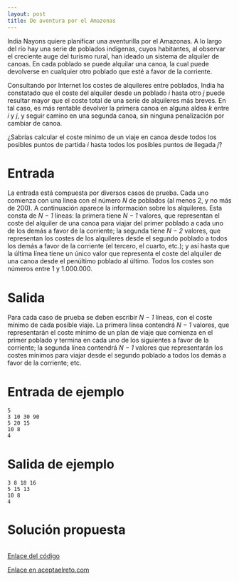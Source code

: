 ```yaml
---
layout: post
title: De aventura por el Amazonas
---
```


India Nayons quiere planificar una aventurilla por el Amazonas. A lo largo del río hay una serie de poblados indígenas, cuyos habitantes, al observar el creciente auge del turismo rural, han ideado un sistema de alquiler de canoas. En cada poblado se puede alquilar una canoa, la cual puede devolverse en cualquier otro poblado que esté a favor de la corriente.

Consultando por Internet los costes de alquileres entre poblados, India ha constatado que el coste del alquiler desde un poblado _i_ hasta otro _j_ puede resultar mayor que el coste total de una serie de alquileres más breves. En tal caso, es más rentable devolver la primera canoa en alguna aldea _k_ entre _i_ y _j_, y seguir camino en una segunda canoa, sin ninguna penalización por cambiar de canoa.

¿Sabrías calcular el coste mínimo de un viaje en canoa desde todos los posibles puntos de partida _i_ hasta todos los posibles puntos de llegada _j_?

# Entrada

La entrada está compuesta por diversos casos de prueba. Cada uno comienza con una línea con el número _N_ de poblados (al menos 2, y no más de 200). A continuación aparece la información sobre los alquileres. Esta consta de _N − 1_ líneas: la primera tiene _N − 1_ valores, que representan el coste del alquiler de una canoa para viajar del primer poblado a cada uno de los demás a favor de la corriente; la segunda tiene _N − 2_ valores, que representan los costes de los alquileres desde el segundo poblado a todos los demás a favor de la corriente (el tercero, el cuarto, etc.); y así hasta que la última línea tiene un único valor que representa el coste del alquiler de una canoa desde el penúltimo poblado al último. Todos los costes son números entre 1 y 1.000.000.

# Salida

Para cada caso de prueba se deben escribir _N − 1_ líneas, con el coste mínimo de cada posible viaje. La primera línea contendrá _N − 1_ valores, que representarán el coste mínimo de un plan de viaje que comienza en el primer poblado y termina en cada uno de los siguientes a favor de la corriente; la segunda línea contendrá _N − 1_ valores que representarán los costes mínimos para viajar desde el segundo poblado a todos los demás a favor de la corriente; etc.

# Entrada de ejemplo

```
5
3 10 30 90
5 20 15
10 8
4
```

# Salida de ejemplo

```
3 8 18 16
5 15 13
10 8
4
```
# Solución propuesta

``` python

```

[Enlace del código](https://github.com/israelem/aceptaelreto/blob/master/codes/2018-07-16-amazonas.py)

[Enlace en aceptaelreto.com](https://www.aceptaelreto.com/problem/statement.php?id=281)
